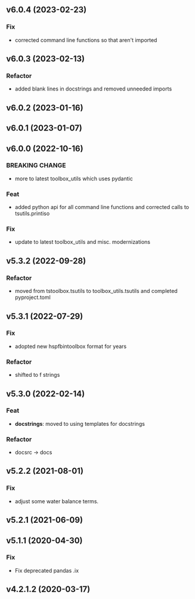 ## v6.0.4 (2023-02-23)

### Fix

- corrected command line functions so that aren't imported

## v6.0.3 (2023-02-13)

### Refactor

- added blank lines in docstrings and removed unneeded imports

## v6.0.2 (2023-01-16)

## v6.0.1 (2023-01-07)

## v6.0.0 (2022-10-16)

### BREAKING CHANGE

- more to latest toolbox_utils which uses pydantic

### Feat

- added python api for all command line functions and corrected calls to tsutils.printiso

### Fix

- update to latest toolbox_utils and misc. modernizations

## v5.3.2 (2022-09-28)

### Refactor

- moved from tstoolbox.tsutils to toolbox_utils.tsutils and completed pyproject.toml

## v5.3.1 (2022-07-29)

### Fix

- adopted new hspfbintoolbox format for years

### Refactor

- shifted to f strings

## v5.3.0 (2022-02-14)

### Feat

- **docstrings**: moved to using templates for docstrings

### Refactor

- docsrc -> docs

## v5.2.2 (2021-08-01)

### Fix

- adjust some water balance terms.

## v5.2.1 (2021-06-09)

## v5.1.1 (2020-04-30)

### Fix

- Fix deprecated pandas .ix

## v4.2.1.2 (2020-03-17)

